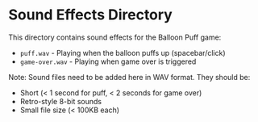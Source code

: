 # Sound Effects Directory

This directory contains sound effects for the Balloon Puff game:

- `puff.wav` - Playing when the balloon puffs up (spacebar/click)
- `game-over.wav` - Playing when game over is triggered

Note: Sound files need to be added here in WAV format. They should be:
- Short (< 1 second for puff, < 2 seconds for game over)
- Retro-style 8-bit sounds
- Small file size (< 100KB each)